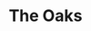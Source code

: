 ---
title: The Oaks
phone: (877) 660-9147
website: https://www.irvinecompanyapartments.com/communities/north-park
management: Irvine Management Company
tags: []
---